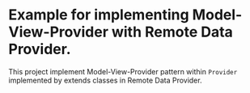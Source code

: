# Example for implementing Model-View-Provider with Remote Data Provider.

This project implement Model-View-Provider pattern within `Provider` implemented by extends classes in Remote Data Provider.
